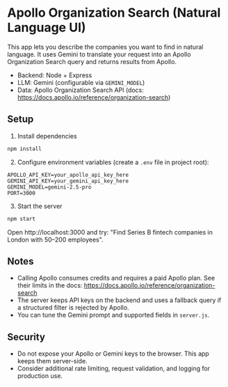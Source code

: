 # Apollo Organization Search (Natural Language UI)

This app lets you describe the companies you want to find in natural language. It uses Gemini to translate your request into an Apollo Organization Search query and returns results from Apollo.

- Backend: Node + Express
- LLM: Gemini (configurable via `GEMINI_MODEL`)
- Data: Apollo Organization Search API (docs: https://docs.apollo.io/reference/organization-search)

## Setup

1) Install dependencies

```bash
npm install
```

2) Configure environment variables (create a `.env` file in project root):

```
APOLLO_API_KEY=your_apollo_api_key_here
GEMINI_API_KEY=your_gemini_api_key_here
GEMINI_MODEL=gemini-2.5-pro
PORT=3000
```

3) Start the server

```bash
npm start
```

Open http://localhost:3000 and try: "Find Series B fintech companies in London with 50–200 employees".

## Notes

- Calling Apollo consumes credits and requires a paid Apollo plan. See their limits in the docs: https://docs.apollo.io/reference/organization-search
- The server keeps API keys on the backend and uses a fallback query if a structured filter is rejected by Apollo.
- You can tune the Gemini prompt and supported fields in `server.js`.

## Security

- Do not expose your Apollo or Gemini keys to the browser. This app keeps them server-side.
- Consider additional rate limiting, request validation, and logging for production use.
